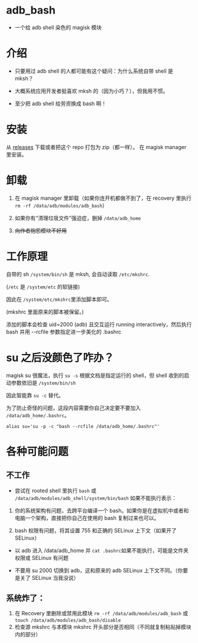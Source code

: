 # adb_bash

 - 一个给 adb shell 染色的 magisk 模块
 
# 介绍

 - 只要用过 adb shell 的人都可能有这个疑问：为什么系统自带 shell 是 mksh？

 - 大概系统应用开发者挺喜欢 mksh 的（因为小巧？），但我用不惯。

 - 至少把 adb shell 给劳资换成 bash 啊！

# 安装

从 [releases](https://github.com/Sodium-Aluminate/adb_bash/releases) 下载或者把这个 repo 打包为 zip（都一样）。
在 magisk manager 里安装。

# 卸载

1. 在 magisk manager 里卸载（如果你连开机都做不到了，在 recovery 里执行 `rm -rf /data/adb/modules/adb_bash`）

2. 如果你有“清理垃圾文件”强迫症，删掉 `/data/adb_home`

3. ~~向作者抱怨模块不好用~~

# 工作原理

自带的 sh `/system/bin/sh` 是 mksh, 会自动读取 `/etc/mkshrc`.

(`/etc` 是 `/system/etc` 的软链接)

因此在 `/system/etc/mkshrc`里添加脚本即可。

(mkshrc 里面原来的脚本被保留。)

添加的脚本会检查 uid=2000 (adb) 且交互运行 running interactively，然后执行 bash 并用 --rcfile 参数指定进一步美化的 .bashrc

# su 之后没颜色了咋办？

magisk su 很魔法，执行 `su -s` 根据文档是指定运行的 shell，但 shell 收到的启动参数依旧是 `/system/bin/sh`

因此智能靠 `su -c` 替代。

为了防止奇怪的问题，这段内容需要你自己决定要不要加入 `/data/adb_home/.bashrc`。

```
alias su='su -p -c "bash --rcfile /data/adb_home/.bashrc"'
```

# 各种可能问题

## 不工作

 - 尝试在 rooted shell 里执行 `bash` 或 `/data/adb/modules/adb_shell/system/bin/bash` 如果不能执行表示：
 
1. 你的系统架构有问题，去跨平台编译一个 bash。如果你是在虚拟机中或者和电脑一个架构，直接把你自己在使用的 bash 复制过来也可以。

2. bash 权限有问题，将其设置 755 和正确的 SELinux 上下文（如果开了 SELinux）

 - 以 adb 进入 /data/adb_home 并 `cat .bashrc`如果不能执行，可能是文件夹权限或 SELinux 有问题
 
 - 不要用 su 2000 切换到 adb，这和原来的 adb SELinux 上下文不同。（你要是关了 SELinux 当我没说）
 
## 系统炸了：
 1. 在 Recovery 里删除或禁用此模块
`rm -rf /data/adb/modules/adb_bash` 或 `touch /data/adb/modules/adb_bash/disable`
2. 检查源 mkshrc 与本模块 mkshrc 开头部分是否相同（不同就复制粘贴掉模块内的部分）
